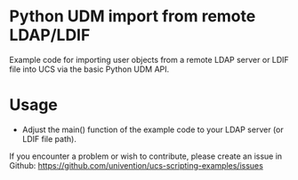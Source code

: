 # Python UDM import from remote LDAP/LDIF

Example code for importing user objects from a remote LDAP server or LDIF file into UCS via the basic Python UDM API.

# Usage

* Adjust the main() function of the example code to your LDAP server (or LDIF file path).

If you encounter a problem or wish to contribute, please create an issue in Github: https://github.com/univention/ucs-scripting-examples/issues
